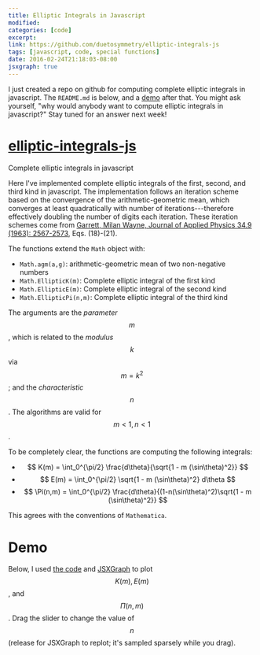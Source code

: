 ```yaml
---
title: Elliptic Integrals in Javascript
modified:
categories: [code]
excerpt:
link: https://github.com/duetosymmetry/elliptic-integrals-js
tags: [javascript, code, special functions]
date: 2016-02-24T21:18:03-08:00
jsxgraph: true
---
```


I just created a repo on github for computing complete elliptic
integrals in javascript. The `README.md` is below, and a [demo](#demo)
after that. You might ask yourself, "why would anybody want to compute
elliptic integrals in javascript?" Stay tuned for an answer next week!

# [elliptic-integrals-js](https://github.com/duetosymmetry/elliptic-integrals-js)
Complete elliptic integrals in javascript

Here I've implemented complete elliptic integrals of the first, second, and third kind in javascript.
The implementation follows an iteration scheme based on the convergence of the arithmetic-geometric mean, which converges at least quadratically with number of iterations---therefore effectively doubling the number of digits each iteration.
These iteration schemes come from [Garrett, Milan Wayne, Journal of Applied Physics 34.9 (1963): 2567-2573](http://dx.doi.org/10.1063/1.1729771), Eqs. (18)-(21).

The functions extend the `Math` object with:

* `Math.agm(a,g)`: arithmetic-geometric mean of two non-negative numbers
* `Math.EllipticK(m)`: Complete elliptic integral of the first kind
* `Math.EllipticE(m)`: Complete elliptic integral of the second kind
* `Math.EllipticPi(n,m)`: Complete elliptic integral of the third kind

The arguments are the *parameter* $$m$$, which is related to the *modulus* $$k$$ via $$m=k^2$$; and the *characteristic* $$n$$.
The algorithms are valid for $$m<1, n<1$$.

To be completely clear, the functions are computing the following
integrals:

* $$ K(m) = \int_0^{\pi/2} \frac{d\theta}{\sqrt{1 - m (\sin\theta)^2}} $$
* $$ E(m) = \int_0^{\pi/2} \sqrt{1 - m (\sin\theta)^2} d\theta $$
* $$ \Pi(n,m) = \int_0^{\pi/2} \frac{d\theta}{(1-n(\sin\theta)^2)\sqrt{1 - m (\sin\theta)^2}} $$

This agrees with the conventions of `Mathematica`.

# Demo

Below, I used
[the code](https://github.com/duetosymmetry/elliptic-integrals-js/blob/master/elliptic.js)
and [JSXGraph](http://jsxgraph.uni-bayreuth.de/wp/index.html) to plot
$$K(m), E(m)$$, and $$ \Pi(n,m) $$. Drag the slider to change the
value of $$ n $$ (release for JSXGraph to replot; it's sampled sparsely
while you drag).

<div id="box" class="jxgbox" style="width:500px; height:500px; margin-bottom:1em;"></div>
<div id="out"></div>

<script type="text/javascript" src="{{ site.url }}/assets/js/elliptic.js">
</script>

<script type="text/javascript">

////////////////////////////////////////////////////////////
// Make some plots

var brd = JXG.JSXGraph.initBoard('box', {boundingbox:[-7,3,1.4,-0.5], axis:true});
 
brd.suspendUpdate();
n = brd.create('slider',[[-6,-0.25],[-2,-0.25],[-5,1,0.9]], {name:'n'}),
brd.create('functiongraph', [function(m){ return Math.EllipticK(m); },-10, 1],
  {strokeColor: "#cc0000",
   name:"K(m)",
   withLabel:true,
   label:{}
  });
brd.create('functiongraph', [function(m){ return Math.EllipticE(m); },-10, 1],
  {strokeColor:"#00cc00",
   name:"E(m)",
   withLabel:true,
   label:{offset:[200,-100]}
  });
brd.create('functiongraph', [function(m){ return Math.EllipticPi(n.Value(),m); },-10, 1],
  {strokeColor: "#0000cc",
   name:function(){return "Π("+ n.Value().toFixed(2) +",m)";},
   withLabel:true,
   label:{offset:[70,25]}
  });
brd.unsuspendUpdate();

</script>
